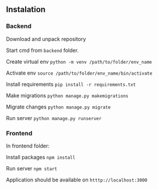 
## Instalation

### Backend
Download and unpack repository

Start cmd from ```backend``` folder.

Create virtual env
```python -m venv /path/to/folder/env_name```

Activate env
```source /path/to/folder/env_name/bin/activate```

Install requirements ```pip install -r requirements.txt```

Make migrations ```python manage.py makemigrations``` 

Migrate changes ```python manage.py migrate```

Run server ```python manage.py runserver```


### Frontend 
In frontend folder:

Install packages ```npm install```

Run server ```npm start```


Application should be available on ```htttp://localhost:3000```

